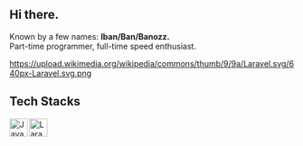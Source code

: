 ## Hi there.
Known by a few names: **Iban/Ban/Banozz.**<br>
Part-time programmer, full-time speed enthusiast.

https://upload.wikimedia.org/wikipedia/commons/thumb/9/9a/Laravel.svg/640px-Laravel.svg.png

## Tech Stacks
<a href="#"><img align="left" alt="JavaScript" title="JavaScript" width="32px" src="https://upload.wikimedia.org/wikipedia/commons/9/99/Unofficial_JavaScript_logo_2.svg" /></a>
<a href="#"><img align="left" alt="Laravel" title="Laravel" width="32px" src="https://upload.wikimedia.org/wikipedia/commons/thumb/9/9a/Laravel.svg/640px-Laravel.svg.png" /></a>
<!--
**Banozz/Banozz** is a ✨ _special_ ✨ repository because its `README.md` (this file) appears on your GitHub profile.

Here are some ideas to get you started:

- 🔭 I’m currently working on ...
- 🌱 I’m currently learning ...
- 👯 I’m looking to collaborate on ...
- 🤔 I’m looking for help with ...
- 💬 Ask me about ...
- 📫 How to reach me: ...
- 😄 Pronouns: ...
- ⚡ Fun fact: ...
-->

